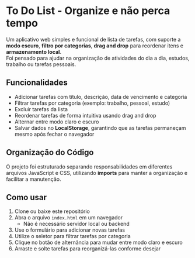 # To Do List - Organize e não perca tempo

Um aplicativo web simples e funcional de lista de tarefas, com suporte a **modo escuro**, **filtro por categorias**, **drag and drop** para reordenar itens e **armazenamento local**.  
Foi pensado para ajudar na organização de atividades do dia a dia, estudos, trabalho ou tarefas pessoais.

## Funcionalidades

- Adicionar tarefas com título, descrição, data de vencimento e categoria  
- Filtrar tarefas por categoria (exemplo: trabalho, pessoal, estudo)  
- Excluir tarefas da lista  
- Reordenar tarefas de forma intuitiva usando drag and drop  
- Alternar entre modo claro e escuro  
- Salvar dados no **LocalStorage**, garantindo que as tarefas permaneçam mesmo após fechar o navegador  

## Organização do Código

O projeto foi estruturado separando responsabilidades em diferentes arquivos JavaScript e CSS, utilizando **imports** para manter a organização e facilitar a manutenção.

## Como usar

1. Clone ou baixe este repositório  
2. Abra o arquivo `index.html` em um navegador  
   - Não é necessário servidor local ou backend  
3. Use o formulário para adicionar novas tarefas  
4. Utilize o seletor para filtrar tarefas por categoria  
5. Clique no botão de alternância para mudar entre modo claro e escuro  
6. Arraste e solte tarefas para reorganizá-las conforme desejar
